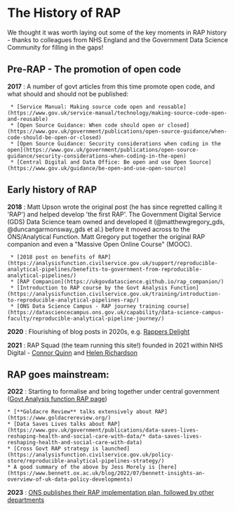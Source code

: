 # The History of RAP
We thought it was worth laying out some of the key moments in RAP history - thanks to colleagues from NHS England and the Government Data Science Community for filling in the gaps!

## Pre-RAP - The promotion of open code
**2017**
: A number of govt articles from this time promote open code, and what should and should not be published:

     * [Service Manual: Making source code open and reusable](https://www.gov.uk/service-manual/technology/making-source-code-open-and-reusable)
     * [Open Source Guidance: When code should open or closed](https://www.gov.uk/government/publications/open-source-guidance/when-code-should-be-open-or-closed)
     * [Open Source Guidance: Security considerations when coding in the open](https://www.gov.uk/government/publications/open-source-guidance/security-considerations-when-coding-in-the-open)
     * [Central Digital and Data Office: Be open and use Open Source](https://www.gov.uk/guidance/be-open-and-use-open-source)

## Early history of RAP
**2018**
: Matt Upson wrote the original post (he has since regretted calling it 'RAP') and helped develop 'the first RAP'. The Government Digital Service (GDS) Data Science team owned and developed it (@matthewgregory_gds, @duncangarmonsway_gds et al.) before it moved across to the ONS/Analytical Function. Matt Gregory put together the original RAP companion and even a "Massive Open Online Course" (MOOC).
     
     * [2018 post on benefits of RAP](https://analysisfunction.civilservice.gov.uk/support/reproducible-analytical-pipelines/benefits-to-government-from-reproducible-analytical-pipelines/)
     * [RAP Companion](https://ukgovdatascience.github.io/rap_companion/)
     * [Introduction to RAP course by the Govt Analysis Function](https://analysisfunction.civilservice.gov.uk/training/introduction-to-reproducible-analytical-pipelines-rap/)
     * [ONS Data Science Campus - RAP journey training course](https://datasciencecampus.ons.gov.uk/capability/data-science-campus-faculty/reproducible-analytical-pipeline-journey/)

**2020**
: Flourishing of blog posts in 2020s, e.g. [Rappers Delight](https://dataingovernment.blog.gov.uk/2020/03/24/rappers-delight/)

**2021**
: RAP Squad (the team running this site!) founded in 2021 within NHS Digital - [Connor Quinn](https://github.com/ConnorQuinn) and [Helen Richardson](https://github.com/helrich)

## RAP goes mainstream:
**2022**
: Starting to formalise and bring together under central government ([Govt Analysis function RAP page](https://analysisfunction.civilservice.gov.uk/support/reproducible-analytical-pipelines/))
    
    * [**Goldacre Review** talks extensively about RAP](https://www.goldacrereview.org/)
    * [Data Saves Lives talks about RAP](https://www.gov.uk/government/publications/data-saves-lives-reshaping-health-and-social-care-with-data/* data-saves-lives-reshaping-health-and-social-care-with-data)
    * [Cross Govt RAP strategy is launched](https://analysisfunction.civilservice.gov.uk/policy-store/reproducible-analytical-pipelines-strategy/)
    * A good summary of the above by Jess Morely is [here](https://www.bennett.ox.ac.uk/blog/2022/07/bennett-insights-an-overview-of-uk-data-policy-developments)

**2023**
: [ONS publishes their RAP implementation plan, followed by other departments](https://analysisfunction.civilservice.gov.uk/support/reproducible-analytical-pipelines/departmental-rap-plans/)